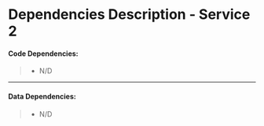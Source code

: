 # Dependencies Description - Service 2


#### **Code Dependencies:**
> * N/D

-----

#### **Data Dependencies:**
> * N/D